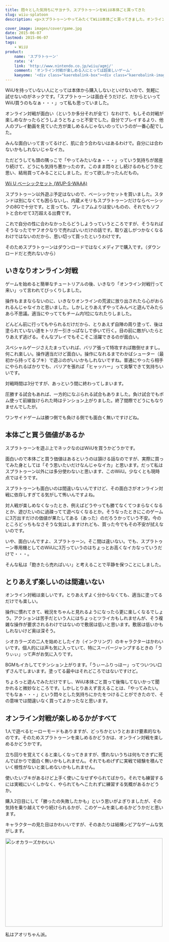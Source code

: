 ```yaml
---
title: 悶々とした気持ちにサヨナラ、スプラトゥーンをWiiU本体ごと買ってきた
slug: wiiu-splatoon
description: <p>スプラトゥーンやってみたくてWiiU本体ごと買ってきました。オンライン対戦が全てのゲームなので、それが楽しめるかどうかがキモです。不慣れな操作で一方的にやられまくっても心が折れない人なら、WiiU本体ごと買ってでも遊ぶ価値はあると思います。</p>

cover_image: images/cover/game.jpg
date: 2015-06-07
lastmod: 2015-06-07
tags: 
    - WiiU
product:
    name: 'スプラトゥーン'
    rate: '4'
    link: 'http://www.nintendo.co.jp/wiiu/agmj/'
    comment: 'オンライン対戦が楽しめる人にとっては超楽しいゲーム'
    kaeyome: '<div class="kaerebalink-box"><div class="kaerebalink-image"><a href="http://www.amazon.co.jp/exec/obidos/ASIN/B00VDVY1C8/illusionspace-22/ref=nosim/" rel="nofollow" target="_blank"><img src="http://ecx.images-amazon.com/images/I/61uv9ElrM1L._SL160_.jpg" style="border: none;" /></a></div><div class="kaerebalink-info"><div class="kaerebalink-name"><a href="http://www.amazon.co.jp/exec/obidos/ASIN/B00VDVY1C8/illusionspace-22/ref=nosim/" rel="nofollow" target="_blank">Splatoon(スプラトゥーン)</a><div class="kaerebalink-powered-date">posted with <a href="http://kaereba.com" rel="nofollow" target="_blank">カエレバ</a></div></div><div class="kaerebalink-detail"> 任天堂 2015-05-28    </div><div class="kaerebalink-link1"><div class="shoplinkamazon"><a href="http://www.amazon.co.jp/gp/search?keywords=Splatoon%28%83X%83v%83%89%83g%83D%81%5B%83%93%29&__mk_ja_JP=%83J%83%5E%83J%83i&tag=illusionspace-22" rel="nofollow" target="_blank">Amazon</a></div><div class="shoplinkrakuten"><a href="http://hb.afl.rakuten.co.jp/hgc/0e95387f.f2aef20d.0e953880.25e412bd/?pc=http%3A%2F%2Fsearch.rakuten.co.jp%2Fsearch%2Fmall%2FSplatoon%2528%25E3%2582%25B9%25E3%2583%2597%25E3%2583%25A9%25E3%2583%2588%25E3%2582%25A5%25E3%2583%25BC%25E3%2583%25B3%2529%2F-%2Ff.1-p.1-s.1-sf.0-st.A-v.2%3Fx%3D0%26scid%3Daf_ich_link_urltxt%26m%3Dhttp%3A%2F%2Fm.rakuten.co.jp%2F" rel="nofollow" target="_blank">楽天市場</a></div><div class="shoplinkyahoo"><a href="http://ck.jp.ap.valuecommerce.com/servlet/referral?sid=3085416&pid=882193779&vc_url=http%3A%2F%2Fsearch.shopping.yahoo.co.jp%2Fsearch%3Fp%3DSplatoon%2528%25E3%2582%25B9%25E3%2583%2597%25E3%2583%25A9%25E3%2583%2588%25E3%2582%25A5%25E3%2583%25BC%25E3%2583%25B3%2529" rel="nofollow"  target="_blank">Yahooショッピング<img src="http://ad.jp.ap.valuecommerce.com/servlet/gifbanner?sid=3085416&pid=882193779" height="1" width="1" border="0"></a></div></div></div><div class="booklink-footer" style="clear: left"></div></div>'
---
```


<p>WiiUを持っていない人にとっては本体から購入しないといけないので、気軽に試せないのがネックです。「スプラトゥーンは面白そうだけど、だからといってWiiU買うのもなぁ・・・」って私も思っていました。</p>
<p>オンライン対戦が面白い（というか多分それが全て）なわけで、もしその対戦が楽しめなかったらどうしようとちょっと不安でした。自分でプレイするより、他人のプレイ動画を見ていた方が楽しめるんじゃないのっていうのが一番心配でした。</p>
<p>みんな面白いって言ってるけど、肌に合う合わないはあるわけで。自分には合わないかもしれないじゃなイカ。</p>
<p>ただどうしても頭の隅っこで「やってみたいなぁ・・・」っていう気持ちが居座り続けて、どうにも気持ち悪かったのす。このまま悶々とし続けるのもどうかと思い、結局買ってみることにしました。だって欲しかったんだもの。</p>
<div data-role="amazonjs" data-asin="B009K1EDTY" data-locale="JP" data-tmpl="" data-img-size="" class="asin_B009K1EDTY_JP_ amazonjs_item"><div class="amazonjs_indicator"><span class="amazonjs_indicator_img"></span><a class="amazonjs_indicator_title" href="#">Wii U ベーシックセット (WUP-S-WAAA)</a><span class="amazonjs_indicator_footer"></span></div></div>
<p>スプラトゥーン以外遊ぶ予定はないので、ベーシックセットを買いました。スタンドは別になくても困らないし、内蔵メモリもスプラトゥーンだけならベーシックの8Gで十分です。と言っても、プレミアムよりは安いものの、それでもソフトと合わせて3万超える出費です。</p>
<p>これで自分の性に合わなかったらどうしようっていうところですが、そうなればそうなったでヤフオクなりで売ればいいだけの話です。取り返しがつかなくなるわけではないのだから、思い切って買ったというわけです。</p>
<p>そのためスプラトゥーンはダウンロードではなくメディアで購入です。（ダウンロードだと売れないから）</p>
<h2>いきなりオンライン対戦</h2>
<p>ゲームを始めると簡単なチュートリアルの後、いきなり「オンライン対戦行って来い」って言われてびっくりしました。</p>
<p>操作もままならないのに、いきなりオンラインの荒波に放り出されたら心がおられるんじゃなイカと思いました。しかしとりあえずやってみんべと遊んでみたらあら不思議。適当にやっててもチーム内1位になれたりしました。</p>
<p>どんどん前に行ってもやられるだけだから、とりあえず自陣の周り塗って、後は塗られていない道をトリガー引きっぱなしで歩いて行く。目の前に敵がいたらとりあえず逃げる。そんなプレイでもそこそこ活躍できるのが面白い。</p>
<p>スペシャルゲージさえたまっていれば、バリア張って特攻すれば敵倒せますし。何これ楽しい。操作適当だけど面白い。操作になれるまでわかばシューター（最初から持ってるブキ）で遊ぶのがいいかもしれないですね。普通にやったら相手にやられるばかりでも、バリアを張れば「ヒャッハー」って突撃できて気持ちいいです。</p>
<p>対戦時間は3分ですが、あっという間に終わってしまいます。</p>
<p>圧勝する試合もあれば、一方的になぶられる試合もありました。負け試合でもボム使って前線抜けられた時はテンション上がりました。終了間際でどうにもなりませんでしたが。</p>
<p>ワンサイドゲームは勝つ側でも負ける側でも面白く無いですけどね。</p>
<h2>本体ごと買う価値があるか</h2>
<p>スプラトゥーンを遊ぶ上でネックなのはWiiUを買うかどうかです。</p>
<p>面白いので本体ごと買う価値はあるというのは頷ける話なのですが、実際に買ってみた身としては「そう思いたいだけなんじゃなイカ」と思います。だって私はスプラトゥーン以外には多分使わないと思います、このWiiU。少なくとも現時点ではそうです。</p>
<p>スプラトゥーンも面白いのは間違いないんですけど、その面白さがオンライン対戦に依存しすぎてる気がして怖いんですよね。</p>
<p>対人戦が楽しめなくなったとき、例えばどうやっても勝てなくてつまらなくなるとか、遊びたいのに過疎ってて遊べなくなるとか。そうなったときにこのゲームに3万出すだけの価値が果たしてある（あった）のだろうかっていう不安。今のところどっちもなさそうな気はしますけれども、買った今でもその不安が拭えないのです。</p>
<p>いや、面白いんですよ、スプラトゥーン。そこ間は違いない。でも、スプラトゥーン専用機としてのWiiUに3万っていうのはちょっとお高くなイカなっていうだけで・・・。</p>
<p>そんな私は「飽きたら売ればいい」と考えることで平静を保つことにしました。</p>
<h2>とりあえず楽しいのは間違いない</h2>
<p>オンライン対戦は楽しいです。とりあえずよく分からなくても、適当に塗ってるだけでも楽しい。</p>
<p>操作に慣れてきて、戦況をちゃんと見れるようになったら更に楽しくなるでしょう。アクションは苦手だという人にはちょっとツライカもしれませんが、そう複雑な操作が要求されるわけではないので敷居は低いと思います。敷居は低いかもしれないけど奥は深そう。</p>
<p>シオカラーズの二人を始めとしたイカ（インクリング）のキャラクターはかわいいです。個人的には声も気に入っていて、特にスーパージャンプするときの「うりぃぃ」って声がお気に入りです。</p>
<p>BGMもイカしててテンション上がります。「うぃーふりっほー」ってついつい口ずさんでしまいます。塗ってる最中はそれどころではないですけど。</p>
<p>ちょろっと遊んでみただけですし、WiiU本体ごと買って後悔してないかって聞かれると微妙なところです。しかしとりあえず言えることは、「やってみたい。でもなぁ・・・」という悶々とした気持ちにかたをつけることができたので、その意味では間違いなく買ってよかったなと思います。</p>
<h2>オンライン対戦が楽しめるかがすべて</h2>
<p>1人で遊べるヒーローモードもありますが、どっちかというとおまけ要素的なものです。そのためスプラトゥーンを楽しめるかどうかは、オンライン対戦を楽しめるかどうかです。</p>
<p>立ち回りを覚えてくると楽しくなってきますが、慣れないうちは何もできずに死んでばかりで面白く無いかもしれません。それでもめげずに実戦で経験を積んでいく根性がないと楽しめないかもしれません。</p>
<p>使いたいブキがあるけど上手く使いこなせずやられてばかり。それでも練習するには実戦にいくしかなく、やられてもへこたれずに練習する気概があるかどうか。</p>
<p>購入2日目にして「勝ったの失敗したかも」という思いがよぎりましたが、その気持を乗り越えてやり続けられるかが、このゲームを楽しめるかどうかだと思います。</p>
<p>キャラクターの見た目はかわいいですが、そのあたりは結構シビアなゲームな気がします。</p>
<p><img src="https://wantit.gcreate.jp/wp-content/uploads/2015/06/ed5add09d549a5d2540b054126ba126b.jpg" alt="シオカラーズかわいい" title="シオカラーズかわいい.jpg" width="500" height="281" /></p>
<p>私はアオリちゃん派。</p>

  